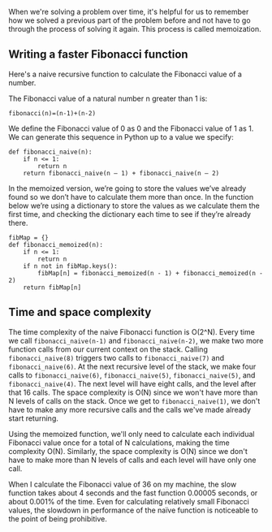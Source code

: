 When we're solving a problem over time, it's helpful for us to remember how we solved a previous part of the problem before and not have to go through the process of solving it again. This process is called memoization.

## Writing a faster Fibonacci function

Here's a naive recursive function to calculate the Fibonacci value of a number. 

The Fibonacci value of a natural number n greater than 1 is:

```
fibonacci(n)=(n-1)+(n-2)
```

We define the Fibonacci value of 0 as 0 and the Fibonacci value of 1 as 1. We can generate this sequence in Python up to a value we specify:

```
def fibonacci_naive(n):
	if n <= 1:
		return n
	return fibonacci_naive(n – 1) + fibonacci_naive(n – 2)
```


In the memoized version, we’re going to store the values we’ve already found so we don’t have to calculate them more than once. In the function below we’re using a dictionary to store the values as we calculate them the first time, and checking the dictionary each time to see if they’re already there. 

```
fibMap = {}
def fibonacci_memoized(n):
    if n <= 1:
        return n
    if n not in fibMap.keys():
        fibMap[n] = fibonacci_memoized(n - 1) + fibonacci_memoized(n - 2)
    return fibMap[n]
``` 

## Time and space complexity

The time complexity of the naive Fibonacci function is O(2^N). Every time we call `fibonacci_naive(n-1)` and `fibonacci_naive(n-2)`, we make two more function calls from our current context on the stack. Calling `fibonacci_naive(8)` triggers two calls to `fibonacci_naive(7)` and `fibonacci_naive(6)`. At the next recursive level of the stack, we make four calls to `fibonacci_naive(6)`, `fibonacci_naive(5)`, `fibonacci_naive(5)`, and `fibonacci_naive(4)`. The next level will have eight calls, and the level after that 16 calls. The space complexity is O(N) since we won't have more than N levels of calls on the stack. Once we get to `fibonacci_naive(1)`, we don't have to make any more recursive calls and the calls we've made already start returning. 

Using the memoized function, we'll only need to calculate each individual Fibonacci value once for a total of N calculations, making the time complexity O(N). Similarly, the space complexity is O(N) since we don't have to make more than N levels of calls and each level will have only one call. 

When I calculate the Fibonacci value of 36 on my machine, the slow function takes about 4 seconds and the fast function 0.00005 seconds, or about 0.001% of the time. Even for calculating relatively small Fibonacci values, the slowdown in performance of the naïve function is noticeable to the point of being prohibitive. 

